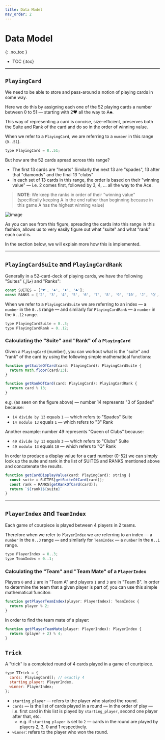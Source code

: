 ```yaml
---
title: Data Model
nav_order: 2
---
```


# Data Model
{: .no_toc }

- TOC
{:toc}

---

## `PlayingCard`

We need to be able to store and pass-around a notion of playing cards in some way.

Here we do this by assigning each one of the 52 playing cards a number between 0 to 51 — starting with 2♥ all the way to A♣.

This way of representing a card is concise, size-efficient, preserves both the Suite and Rank of the card and do so in the order of winning value.

When we refer to a `PlayingCard`, we are referring to a `number` in this range (`0..51`).

```js
type PlayingCard = 0..51;
```

But how are the 52 cards apread across this range?

- The first 13 cards are "hearts" Similarly the next 13 are "spades", 13 after that "diamonds" and the final 13 "clubs"
- In each set of 13 cards in this range, the order is based on their "winning value" — i.e. 2 comes first, followed by 3, 4, ... all the way to the Ace.

> **NOTE**: We keep the ranks in order of their "winning value" (specifically keeping A in the end rather than beginning because in this game A has the highest winning value)

![image](https://user-images.githubusercontent.com/2564173/146656706-f2f6512b-eb36-42c7-b398-3950faa1d4a3.png)

As you can see from this figure, spreading the cards into this range in this fashion, allows us to very easily figure out what "suite" and what "rank" each card is.

In the section below, we will explain more how this is implemented.

---


## `PlayingCardSuite` and `PlayingCardRank`

Generally in a 52-card-deck of playing cards, we have the following "Suites" (خال) and "Ranks":

```js
const SUITES = ['♥', '♠', '♦', '♣'];
const RANKS = ['2', '3', '4', '5', '6', '7', '8', '9', '10', 'J', 'Q', 'K', 'A'];
```

When we refer to a `PlayingCardSuite` we are referring to an index — a `number` in the `0..3` range — and similarly for `PlayingCardRank` — a `number` in the `0..12` range.

```js
type PlayingCardSuite = 0..3;
type PlayingCardRank = 0..12;
```

### Calculating the "Suite" and "Rank" of a `PlayingCard`

Given a `PlayingCard` (number), you can workout what is the "suite" and "rank" of the card by using the following simple mathematical functions:

```js
function getSuiteOfCard(card: PlayingCard): PlayingCardSuite {
  return Math.floor(card/13);
}

function getRankOfCard(card: PlayingCard): PlayingCardRank {
  return card % 13;
}
```

e.g. (as seen on the figure above) — number 14 represents "3 of Spades" because:

- `14 divide by 13` equals `1` — which refers to "Spades" Suite
- `14 modulo 13` equals `1` — which refers to "3" Rank

Another example: number 49 represents "Queen of Clubs" because:

- `49 divide by 13` equals `3` — which refers to "Clubs" Suite
- `49 modulo 13` equals `10` — which refers to "Q" Rank


In order to produce a display value for a card number (0-52) we can simply look up the suite and rank in the list of SUITES and RANKS mentioned above and concatenate the results.

```js
function getCardDisplayValue(card: PlayingCard): string {
  const suite = SUITES[getSuiteOfCard(card)];
  const rank = RANKS[getRankOfCard(card)];
  return `${rank}${suite}`
}
```

---

## `PlayerIndex` and `TeamIndex`

Each game of courpiece is played between 4 players in 2 teams.

Therefore when we refer to `PlayerIndex` we are referring to an index — a `number` in the `0..3` range — and similarly for `TeamIndex` — a `number` in the `0..1` range.

```js
type PlayerIndex = 0..3;
type TeamIndex = 0..1;
```

### Calculating the "Team" and "Team Mate" of a `PlayerIndex`

Players `0` and `2` are in "Team A" and players `1` and `3` are in "Team B". In order to determine the team that a given player is part of, you can use this simple mathematical funciton:

```js
function getPlayerTeamIndex(player: PlayerIndex): TeamIndex {
  return player % 2;
}
```

In order to find the team mate of a player:

```js
function getPlayerTeamMate(player: PlayerIndex): PlayerIndex {
  return (player + 2) % 4;
}
```

## `Trick`

A "trick" is a completed round of 4 cards played in a game of courtpiece.

```js
type TTrick = {
  cards: PlayingCard[]; // exactly 4
  starting_player: PlayerIndex,
  winner: PlayerIndex;
};
```

- `starting_player` — refers to the player who started the round.
- `cards` — is the list of cards played in a round — in the order of play — i.e. first card in this list is played by `starting_player`, second one player after that, etc.
  - e.g. if `starting_player` is set to `2` — cards in the round are played by players 2, 3, 0 and 1 respectively.
- `winner`: refers to the player who won the round.

